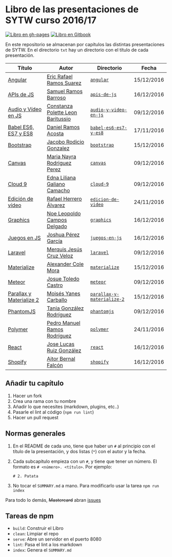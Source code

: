 # Libro de las presentaciones de SYTW curso 2016/17

[![Libro en gh-pages](https://img.shields.io/badge/Book-gh--pages-brightgreen.svg?style=flat-square)](http://ULL-ESIT-SYTW-1617.github.io/presentaciones-todos)
[![Libro en Gitbook](https://img.shields.io/badge/Book-Gitbook-brightgreen.svg?style=flat-square)](https://casianorodriguezleon.gitbooks.io/presentaciones-de-sytw-2016-2017/content/)

En este repositorio se almacenan por capítulos las distintas presentaciones de SYTW. En el directorio `txt` hay un directorio con el título de cada presentación.

| Título                                                                                                        | Autor                                                                 | Directorio                                                                                                                        | Fecha      |
| ------------------------------------------------------------------------------------------------------------- | --------------------------------------------------------------------- | --------------------------------------------------------------------------------------------------------------------------------- | ---------- |
| [Angular](http://ULL-ESIT-SYTW-1617.github.io/presentaciones-todos/angular)                                   | [Eric Rafael Ramos Suarez](https://github.com/alu0100786330)          | [`angular`](https://github.com/ULL-ESIT-SYTW-1617/presentaciones-todos/tree/master/txt/angular)                                   | 15/12/2016 |
| [APIs de JS](http://ULL-ESIT-SYTW-1617.github.io/presentaciones-todos/apis-de-js)                             | [Samuel Ramos Barroso](https://github.com/Losnen)                     | [`apis-de-js`](https://github.com/ULL-ESIT-SYTW-1617/presentaciones-todos/tree/master/txt/apis-de-js)                             | 16/12/2016 |
| [Audio y Vídeo en JS](http://ULL-ESIT-SYTW-1617.github.io/presentaciones-todos/audio-y-video-en-js)           | [Constanza Polette Leon Baritussio](https://github.com/Alu0100673647) | [`audio-y-video-en-js`](https://github.com/ULL-ESIT-SYTW-1617/presentaciones-todos/tree/master/txt/audio-y-video-en-js)           | 09/12/2016 |
| [Babel ES6, ES7 y ES8](http://ULL-ESIT-SYTW-1617.github.io/presentaciones-todos/babel-es6-es7-y-es8)          | [Daniel Ramos Acosta](https://github.com/DanielRamosAcosta)           | [`babel-es6-es7-y-es8`](https://github.com/ULL-ESIT-SYTW-1617/presentaciones-todos/tree/master/txt/babel-es6-es7-y-es8)           | 17/11/2016 |
| [Bootstrap](http://ULL-ESIT-SYTW-1617.github.io/presentaciones-todos/bootstrap)                               | [Jacobo Rodicio Gonzalez](https://github.com/alu0100836059)           | [`bootstrap`](https://github.com/ULL-ESIT-SYTW-1617/presentaciones-todos/tree/master/txt/bootstrap)                               | 15/12/2016 |
| [Canvas](http://ULL-ESIT-SYTW-1617.github.io/presentaciones-todos/canvas)                                     | [Maria Nayra Rodriguez Perez](https://github.com/alu0100406122)       | [`canvas`](https://github.com/ULL-ESIT-SYTW-1617/presentaciones-todos/tree/master/txt/canvas)                                     | 09/12/2016 |
| [Cloud 9](http://ULL-ESIT-SYTW-1617.github.io/presentaciones-todos/cloud-9)                                   | [Edna Liliana Galiano Camacho](https://github.com/alu0100762846)      | [`cloud-9`](https://github.com/ULL-ESIT-SYTW-1617/presentaciones-todos/tree/master/txt/cloud-9)                                   | 09/12/2016 |
| [Edición de vídeo](http://ULL-ESIT-SYTW-1617.github.io/presentaciones-todos/edicion-de-video)                 | [Rafael Herrero Álvarez](https://github.com/rafaherrero)              | [`edicion-de-video`](https://github.com/ULL-ESIT-SYTW-1617/presentaciones-todos/tree/master/txt/edicion-de-video)                 | 24/11/2016 |
| [Graphics](http://ULL-ESIT-SYTW-1617.github.io/presentaciones-todos/graphics)                                 | [Noe Leopoldo Campos Delgado](https://github.com/alu0100622492)       | [`graphics`](https://github.com/ULL-ESIT-SYTW-1617/presentaciones-todos/tree/master/txt/graphics)                                 | 16/12/2016 |
| [Juegos en JS](http://ULL-ESIT-SYTW-1617.github.io/presentaciones-todos/juegos-en-js)                         | [Joshua Pérez García](https://github.com/joshuape)                    | [`juegos-en-js`](https://github.com/ULL-ESIT-SYTW-1617/presentaciones-todos/tree/master/txt/juegos-en-js)                         | 16/12/2016 |
| [Laravel](http://ULL-ESIT-SYTW-1617.github.io/presentaciones-todos/laravel)                                   | [Merquis Jesús Cruz Veloz](https://github.com/alu0100536690)          | [`laravel`](https://github.com/ULL-ESIT-SYTW-1617/presentaciones-todos/tree/master/txt/laravel)                                   | 09/12/2016 |
| [Materialize](http://ULL-ESIT-SYTW-1617.github.io/presentaciones-todos/materialize)                           | [Alexander Cole Mora](https://github.com/alu0100767421)               | [`materialize`](https://github.com/ULL-ESIT-SYTW-1617/presentaciones-todos/tree/master/txt/materialize)                           | 15/12/2016 |
| [Meteor](http://ULL-ESIT-SYTW-1617.github.io/presentaciones-todos/meteor)                                     | [Josue Toledo Castro](https://github.com/JosueTC94)                   | [`meteor`](https://github.com/ULL-ESIT-SYTW-1617/presentaciones-todos/tree/master/txt/meteor)                                     | 09/12/2016 |
| [Parallax y Materialize 2](http://ULL-ESIT-SYTW-1617.github.io/presentaciones-todos/parallax-y-materialize-2) | [Moisés Yanes Carballo](https://github.com/alu0100782851)             | [`parallax-y-materialize-2`](https://github.com/ULL-ESIT-SYTW-1617/presentaciones-todos/tree/master/txt/parallax-y-materialize-2) | 15/12/2016 |
| [PhantomJS](http://ULL-ESIT-SYTW-1617.github.io/presentaciones-todos/phantomjs)                               | [Tania González Rodríguez](https://github.com/tania77)                | [`phantomjs`](https://github.com/ULL-ESIT-SYTW-1617/presentaciones-todos/tree/master/txt/phantomjs)                               | 09/12/2016 |
| [Polymer](http://ULL-ESIT-SYTW-1617.github.io/presentaciones-todos/polymer)                                   | [Pedro Manuel Ramos Rodríguez](https://github.com/alu0100505078)      | [`polymer`](https://github.com/ULL-ESIT-SYTW-1617/presentaciones-todos/tree/master/txt/polymer)                                   | 24/11/2016 |
| [React](http://ULL-ESIT-SYTW-1617.github.io/presentaciones-todos/react)                                       | [Jose Lucas Ruiz González](https://github.com/alu0100785265)          | [`react`](https://github.com/ULL-ESIT-SYTW-1617/presentaciones-todos/tree/master/txt/react)                                       | 16/12/2016 |
| [Shopify](http://ULL-ESIT-SYTW-1617.github.io/presentaciones-todos/shopify)                                   | [Aitor Bernal Falcón](https://github.com/Chinegua)                    | [`shopify`](https://github.com/ULL-ESIT-SYTW-1617/presentaciones-todos/tree/master/txt/shopify)                                   | 16/12/2016 |

## Añadir tu capítulo

1. Hacer un fork
2. Crea una rama con tu nombre
3. Añadir lo que necesites (markdown, plugins, etc..)
4. Pasarle el lint al código (`npm run lint`)
5. Hacer un pull request

## Normas generales

1. En el README de cada uno, tiene que haber un `#` al principio con el título de la presentación, y dos listas (`*`) con el autor y la fecha.
2. Cada subcapítulo empieza con un `#`, y tiene que tener un número. El formato es `# <número>. <título>`. Por ejemplo:

   `# 2. Patata`

3. No tocar el `SUMMARY.md` a mano. Para modificarlo usar la tarea `npm run index`

Para todo lo demás, ~~Mastercard~~ abran [issues](https://github.com/ULL-ESIT-SYTW-1617/presentaciones-todos/issues)

## Tareas de npm

* `build`: Construir el Libro
* `clean`: Limpiar el repo
* `serve`: Abre un servidor en el puerto 8080
* `lint`: Pasa el lint a los markdown
* `index`: Genera el `SUMMARY.md`
